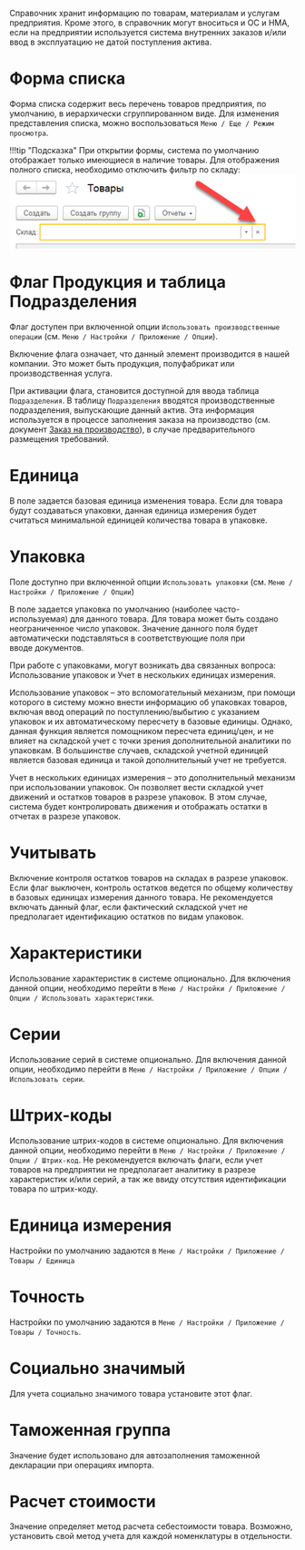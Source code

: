 ﻿Справочник хранит информацию по товарам, материалам и услугам предприятия. Кроме этого, в справочник могут вноситься и ОС и НМА, если на предприятии используется система внутренних заказов и/или ввод в эксплуатацию не датой поступления актива.

# Форма списка

Форма списка содержит весь перечень товаров предприятия, по умолчанию, в иерархически сгруппированном виде. Для изменения представления списка, можно воспользоваться `Меню / Еще / Режим просмотра`.

!!!tip "Подсказка"
	При открытии формы, система по умолчанию отображает только имеющиеся в наличие товары. Для отображения полного списка, необходимо отключить фильтр по складу:<br/>
	![](../img/2018_02_05_15_18_271.png)

# Флаг Продукция и таблица Подразделения

Флаг доступен при включенной опции `Использовать производственные операции` (см. `Меню / Настройки / Приложение / Опции`).

Включение флага означает, что данный элемент производится в нашей компании. Это может быть продукция, полуфабрикат или производственная услуга.

При активации флага, становится доступной для ввода таблица `Подразделения`. В таблицу `Подразделения` вводятся производственные подразделения, выпускающие данный актив. Эта информация используется в процессе заполнения заказа на производство (см. документ [Заказ на производство](/d/ProductionOrder)), в случае предварительного размещения требований.

# Единица

В поле задается базовая единица изменения товара. Если для товара будут создаваться упаковки, данная единица измерения будет считаться минимальной единицей количества товара в упаковке.

# Упаковка

Поле доступно при включенной опции `Использовать упаковки` (см. `Меню / Настройки / Приложение / Опции`)

В поле задается упаковка по умолчанию (наиболее часто-используемая) для данного товара. Для товара может быть создано неограниченное число упаковок. Значение данного поля будет автоматически подставляться в соответствующие поля при вводе документов.

При работе с упаковками, могут возникать два связанных вопроса: Использование упаковок и Учет в нескольких единицах измерения.

Использование упаковок – это вспомогательный механизм, при помощи которого в систему можно внести информацию об упаковках товаров, включая ввод операций по поступлению/выбытию с указанием упаковок и их автоматическому пересчету в базовые единицы. Однако, данная функция является помощником пересчета единиц/цен, и не влияет на складской учет с точки зрения дополнительной аналитики по упаковкам. В большинстве случаев, складской учетной единицей является базовая единица и такой дополнительный учет не требуется.

Учет в нескольких единицах измерения – это дополнительный механизм при использовании упаковок. Он позволяет вести складкой учет движений и остатков товаров в разрезе упаковок. В этом случае, система будет контролировать движения и отображать остатки в отчетах в разрезе упаковок. 

# Учитывать

Включение контроля остатков товаров на складах в разрезе упаковок. Если флаг выключен, контроль остатков ведется по общему количеству в базовых единицах измерения данного товара. Не рекомендуется включать данный флаг, если фактический складской учет не предполагает идентификацию остатков по видам упаковок.

# Характеристики

Использование характеристик в системе опционально. Для включения данной опции, необходимо перейти в `Меню / Настройки / Приложение / Опции / Использовать характеристики`.

# Серии

Использование серий в системе опционально. Для включения данной опции, необходимо перейти в `Меню / Настройки / Приложение / Опции / Использовать серии`.

# Штрих-коды

Использование штрих-кодов в системе опционально. Для включения данной опции, необходимо перейти в `Меню / Настройки / Приложение / Опции / Штрих-код`. Не рекомендуется включать флаги, если учет товаров на предприятии не предполагает аналитику в разрезе характеристик и/или серий, а так же ввиду отсутствия идентификации товара по штрих-коду.

# Единица измерения

Настройки по умолчанию задаются в `Меню / Настройки / Приложение / Товары / Единица`

# Точность

Настройки по умолчанию задаются в `Меню / Настройки / Приложение / Товары / Точность`.

# Социально значимый

Для учета социально значимого товара установите этот флаг.

# Таможенная группа

Значение будет использовано для автозаполнения таможенной декларации при операциях импорта.

# Расчет стоимости

Значение определяет метод расчета себестоимости товара. Возможно, установить свой метод учета для каждой номенклатуры в отдельности.